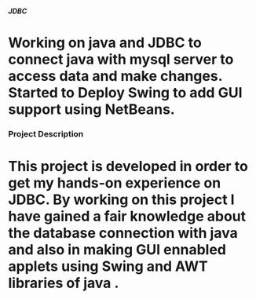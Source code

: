 
<h5>JDBC</h5>

<h1>Working on java and JDBC to connect java with mysql server to access data and make changes.
Started to Deploy Swing to add GUI support using NetBeans.
</h1>

<h3>Project Description</h3>

<h1>This project is developed in order to get my hands-on experience on JDBC. By working on this project I have gained a fair knowledge about the database connection with java and also in making GUI ennabled applets using Swing and AWT libraries of java .</h1>

